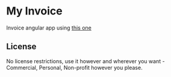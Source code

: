 # My Invoice
Invoice angular app using [this one](http://metaware.github.io/angular-invoicing/)

## License
No license restrictions, use it however and wherever you want - Commercial, Personal, Non-profit however you please.
